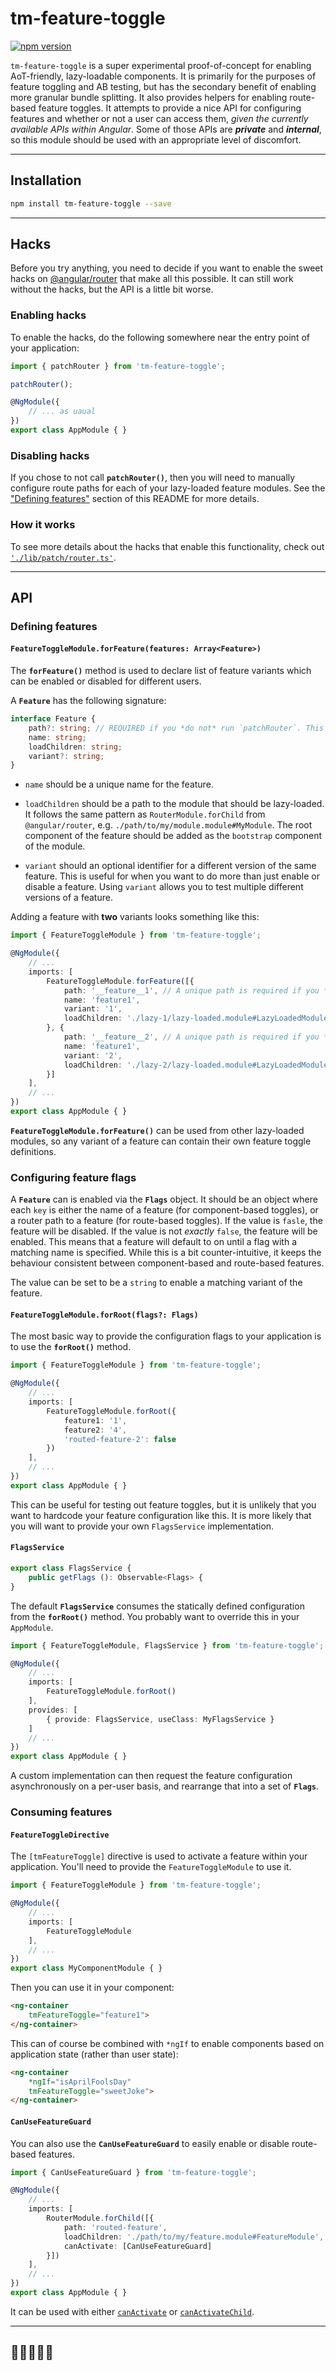 # tm-feature-toggle

[![npm version](https://img.shields.io/npm/v/tm-feature-toggle.svg)](https://img.shields.io/npm/v/tm-feature-toggle.svg)

`tm-feature-toggle` is a super experimental proof-of-concept for enabling AoT-friendly, lazy-loadable components. It is primarily for the purposes of feature toggling and AB testing, but has the secondary benefit of enabling more granular bundle splitting. It also provides helpers for enabling route-based feature toggles. It attempts to provide a nice API for configuring features and whether or not a user can access them, *given the currently available APIs within Angular*. Some of those APIs are ***private*** and ***internal***, so this module should be used with an appropriate level of discomfort.

___

## Installation

```sh
npm install tm-feature-toggle --save
```

___

## Hacks

Before you try anything, you need to decide if you want to enable the sweet hacks on [@angular/router](https://angular.io/guide/router) that make all this possible. It can still work without the hacks, but the API is a little bit worse. 

### Enabling hacks

To enable the hacks, do the following somewhere near the entry point of your application:

```typescript
import { patchRouter } from 'tm-feature-toggle';

patchRouter();

@NgModule({
    // ... as uaual
})
export class AppModule { }
```

### Disabling hacks

If you chose to not call **`patchRouter()`**, then you will need to manually configure route paths for each of your lazy-loaded feature modules. See the ["Defining features"](https://github.com/TradeMe/tm-feature-toggle#defining-features) section of this README for more details.

### How it works

To see more details about the hacks that enable this functionality, check out [`'./lib/patch/router.ts'`](https://github.com/TradeMe/tm-feature-toggle/blob/master/projects/tm-feature-toggle/src/lib/patch/router.ts).

___

## API

### Defining features

#### `FeatureToggleModule.forFeature(features: Array<Feature>)`

The **`forFeature()`** method is used to declare list of feature variants which can be enabled or disabled for different users.

A **`Feature`** has the following signature:

```typescript
interface Feature {
    path?: string; // REQUIRED if you *do not* run `patchRouter`. This path *must* be unique.
    name: string;
    loadChildren: string;
    variant?: string;
}
```

* `name` should be a unique name for the feature.

* `loadChildren` should be a path to the module that should be lazy-loaded. It follows the same pattern as `RouterModule.forChild` from `@angular/router`, e.g. `./path/to/my/module.module#MyModule`. The root component of the feature should be added as the `bootstrap` component of the module.

* `variant` should an optional identifier for a different version of the same feature. This is useful for when you want to do more than just enable or disable a feature. Using `variant` allows you to test multiple different versions of a feature.

Adding a feature with **two** variants looks something like this:

```typescript
import { FeatureToggleModule } from 'tm-feature-toggle';

@NgModule({
    // ...
    imports: [
        FeatureToggleModule.forFeature([{
            path: '__feature__1', // A unique path is required if you *do not* run `patchRouter()`. Can be omitted otherwise.
            name: 'feature1',
            variant: '1',
            loadChildren: './lazy-1/lazy-loaded.module#LazyLoadedModule'
        }, {
            path: '__feature__2', // A unique path is required if you *do not* run `patchRouter()`. Can be omitted otherwise.
            name: 'feature1',
            variant: '2',
            loadChildren: './lazy-2/lazy-loaded.module#LazyLoadedModule'
        }]
    ],
    // ...
})
export class AppModule { }
```

**`FeatureToggleModule.forFeature()`** can be used from other lazy-loaded modules, so any variant of a feature can contain their own feature toggle definitions.



### Configuring feature flags

A **`Feature`** can is enabled via the **`Flags`** object. It should be an object where each `key` is either the name of a feature (for component-based toggles), or a router path to a feature (for route-based toggles). If the value is `fasle`, the feature will be disabled. If the value is not *exactly* `false`, the feature will be enabled. This means that a feature will default to on until a flag with a matching name is specified. While this is a bit counter-intuitive, it keeps the behaviour consistent between component-based and route-based features.

The value can be set to be a `string` to enable a matching variant of the feature.

#### `FeatureToggleModule.forRoot(flags?: Flags)`

The most basic way to provide the configuration flags to your application is to use the **`forRoot()`** method.

```typescript
import { FeatureToggleModule } from 'tm-feature-toggle';

@NgModule({
    // ...
    imports: [
        FeatureToggleModule.forRoot({
            feature1: '1',
            feature2: '4',
            'routed-feature-2': false
        })
    ],
    // ...
})
export class AppModule { }
```

This can be useful for testing out feature toggles, but it is unlikely that you want to hardcode your feature configuration like this. It is more likely that you will want to provide your own `FlagsService` implementation.

#### `FlagsService`

```typescript
export class FlagsService {
    public getFlags (): Observable<Flags> {
}
```

The default **`FlagsService`** consumes the statically defined configuration from the **`forRoot()`** method. You probably want to override this in your `AppModule`.

```typescript
import { FeatureToggleModule, FlagsService } from 'tm-feature-toggle';

@NgModule({
    // ...
    imports: [
        FeatureToggleModule.forRoot()
    ],
    provides: [
        { provide: FlagsService, useClass: MyFlagsService }
    ]
    // ...
})
export class AppModule { }
```

A custom implementation can then request the feature configuration asynchronously on a per-user basis, and rearrange that into a set of **`Flags`**.



### Consuming features

#### `FeatureToggleDirective`

The `[tmFeatureToggle]` directive is used to activate a feature within your application. You'll need to provide the `FeatureToggleModule` to use it.

```typescript
import { FeatureToggleModule } from 'tm-feature-toggle';

@NgModule({
    // ...
    imports: [
        FeatureToggleModule
    ],
    // ...
})
export class MyComponentModule { }
```

Then you can use it in your component:

```html
<ng-container
    tmFeatureToggle="feature1">
</ng-container>
```

This can of course be combined with `*ngIf` to enable components based on application state (rather than user state):

```html
<ng-container
    *ngIf="isAprilFoolsDay"
    tmFeatureToggle="sweetJoke">
</ng-container>
```

#### `CanUseFeatureGuard`

You can also use the **`CanUseFeatureGuard`** to easily enable or disable route-based features.

```typescript
import { CanUseFeatureGuard } from 'tm-feature-toggle';

@NgModule({
    // ...
    imports: [
        RouterModule.forChild([{
            path: 'routed-feature',
            loadChildren: './path/to/my/feature.module#FeatureModule',
            canActivate: [CanUseFeatureGuard]
        }])
    ],
    // ...
})
export class AppModule { }
```

It can be used with either [`canActivate`](https://angular.io/guide/router#milestone-5-route-guards) or [`canActivateChild`](https://angular.io/guide/router#milestone-5-route-guards).

___

## 🎉🎉🎉🎉🎉
